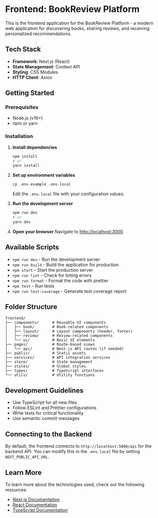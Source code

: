 # Frontend: BookReview Platform

This is the frontend application for the BookReview Platform - a modern web application for discovering books, sharing reviews, and receiving personalized recommendations.

## Tech Stack

- **Framework**: Next.js (React)
- **State Management**: Context API
- **Styling**: CSS Modules
- **HTTP Client**: Axios

## Getting Started

### Prerequisites

- Node.js (v16+)
- npm or yarn

### Installation

1. **Install dependencies**
   ```bash
   npm install
   # or
   yarn install
   ```

2. **Set up environment variables**
   ```bash
   cp .env.example .env.local
   ```
   Edit the `.env.local` file with your configuration values.

3. **Run the development server**
   ```bash
   npm run dev
   # or
   yarn dev
   ```

4. **Open your browser**
   Navigate to [http://localhost:3000](http://localhost:3000)

## Available Scripts

- `npm run dev` - Run the development server
- `npm run build` - Build the application for production
- `npm start` - Start the production server
- `npm run lint` - Check for linting errors
- `npm run format` - Format the code with prettier
- `npm test` - Run tests
- `npm run test:coverage` - Generate test coverage report

## Folder Structure

```
frontend/
├── components/      # Reusable UI components
│   ├── book/        # Book-related components
│   ├── layout/      # Layout components (header, footer)
│   ├── review/      # Review-related components
│   └── ui/          # Basic UI elements
├── pages/           # Route-based views
│   └── api/         # Next.js API routes (if needed)
├── public/          # Static assets
├── services/        # API integration services
├── store/           # State management
├── styles/          # Global styles
├── types/           # TypeScript interfaces
└── utils/           # Utility functions
```

## Development Guidelines

- Use TypeScript for all new files
- Follow ESLint and Prettier configurations
- Write tests for critical functionality
- Use semantic commit messages

## Connecting to the Backend

By default, the frontend connects to `http://localhost:5000/api` for the backend API. You can modify this in the `.env.local` file by setting `NEXT_PUBLIC_API_URL`.

## Learn More

To learn more about the technologies used, check out the following resources:

- [Next.js Documentation](https://nextjs.org/docs)
- [React Documentation](https://reactjs.org/docs)
- [TypeScript Documentation](https://www.typescriptlang.org/docs)
